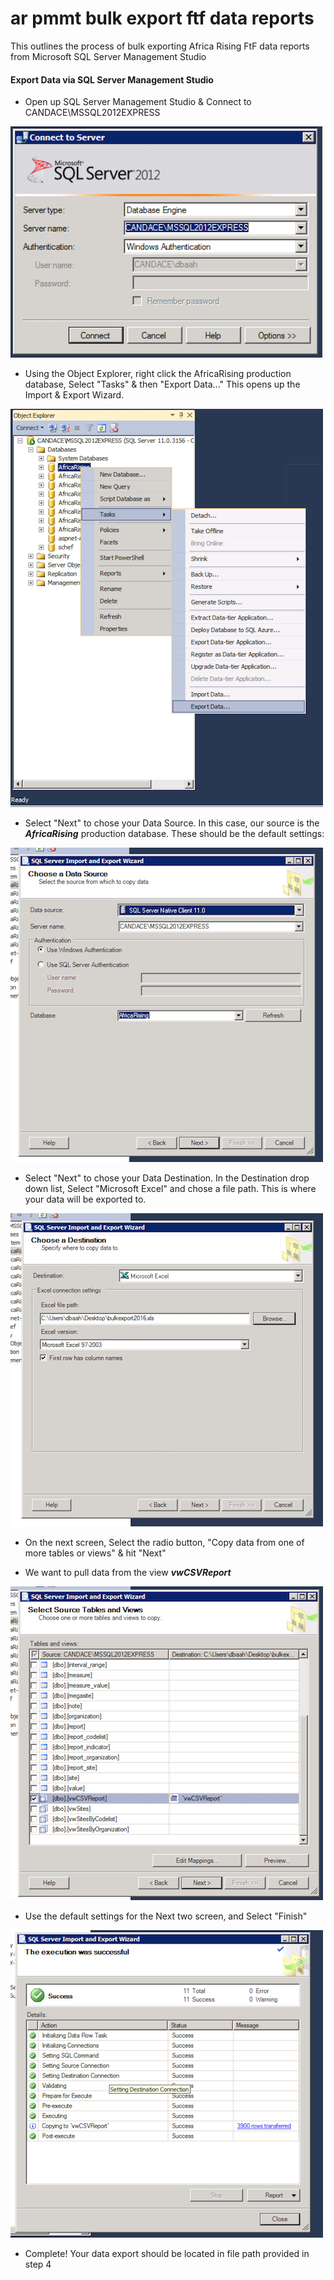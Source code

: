 # ar pmmt bulk export ftf data reports

This outlines the process of bulk exporting Africa Rising FtF data reports from Microsoft SQL Server Management Studio

#### Export Data via SQL Server Management Studio
  - Open up SQL Server Management Studio & Connect to CANDACE\MSSQL2012EXPRESS
  
  ![image1](images/bulk-export-1.png)
  
  - Using the Object Explorer, right click the AfricaRising production database, Select "Tasks" & then "Export Data..." This opens up the Import & Export Wizard.
  
  ![image2](images/bulk-export-2.png)
  
  - Select "Next" to chose your Data Source. In this case, our source is the **_AfricaRising_** production database. These should be the default settings:
  
  ![image3](images/bulk-export-3.png)

  - Select "Next" to chose your Data Destination. In the Destination drop down list, Select "Microsoft Excel" and chose a file path. This is where your data will be exported to.
  
  ![image5](images/bulk-export-4.png)
  
  - On the next screen, Select the radio button, "Copy data from one of more tables or views" & hit "Next"
  
  - We want to pull data from the view **_vwCSVReport_**
  
  ![image6](images/bulk-export-5.png)
  
  - Use the default settings for the Next two screen, and Select "Finish"
  
  ![image5](images/bulk-export-6.png)
  
  - Complete! Your data export should be located in file path provided in step 4

